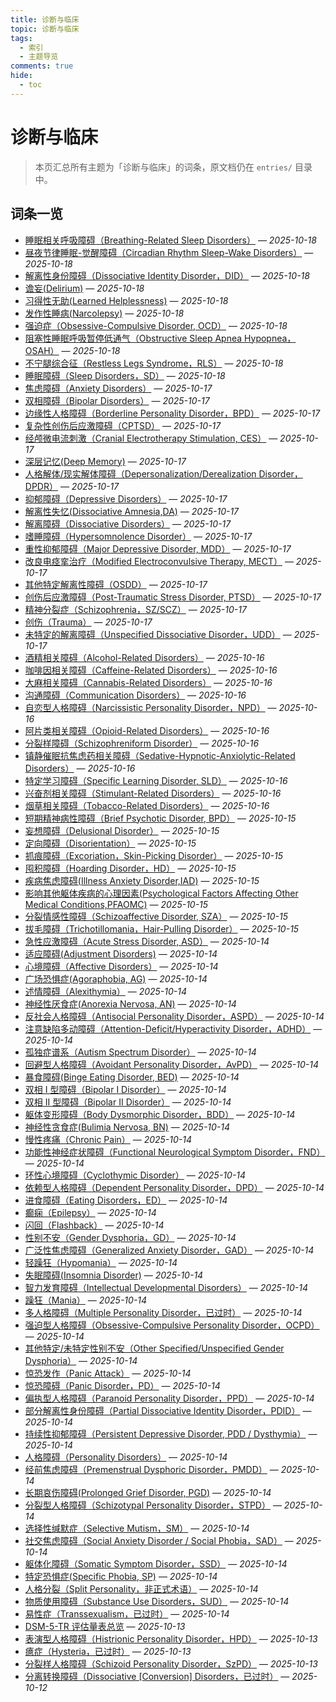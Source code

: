 ```yaml
---
title: 诊断与临床
topic: 诊断与临床
tags:
  - 索引
  - 主题导览
comments: true
hide:
  - toc
---
```


# 诊断与临床

> 本页汇总所有主题为「诊断与临床」的词条，原文档仍在 `entries/` 目录中。

## 词条一览

- [睡眠相关呼吸障碍（Breathing-Related Sleep Disorders）](Breathing-Related-Sleep-Disorders.md) — *2025-10-18*
- [昼夜节律睡眠-觉醒障碍（Circadian Rhythm Sleep-Wake Disorders）](Circadian-Rhythm-Sleep-Wake-Disorders.md) — *2025-10-18*
- [解离性身份障碍（Dissociative Identity Disorder，DID）](DID.md) — *2025-10-18*
- [谵妄(Delirium)](Delirium.md) — *2025-10-18*
- [习得性无助(Learned Helplessness)](Learned-Helplessness.md) — *2025-10-18*
- [发作性睡病(Narcolepsy)](Narcolepsy.md) — *2025-10-18*
- [强迫症（Obsessive-Compulsive Disorder, OCD）](OCD.md) — *2025-10-18*
- [阻塞性睡眠呼吸暂停低通气（Obstructive Sleep Apnea Hypopnea，OSAH）](Obstructive-Sleep-Apnea-Hypopnea.md) — *2025-10-18*
- [不宁腿综合征（Restless Legs Syndrome，RLS）](Restless-Legs-Syndrome.md) — *2025-10-18*
- [睡眠障碍（Sleep Disorders，SD）](Sleep-Disorders-SD.md) — *2025-10-18*
- [焦虑障碍（Anxiety Disorders）](Anxiety-Disorders.md) — *2025-10-17*
- [双相障碍（Bipolar Disorders）](Bipolar-Disorders.md) — *2025-10-17*
- [边缘性人格障碍（Borderline Personality Disorder，BPD）](Borderline-Personality-Disorder-BPD.md) — *2025-10-17*
- [复杂性创伤后应激障碍（CPTSD）](CPTSD.md) — *2025-10-17*
- [经颅微电流刺激（Cranial Electrotherapy Stimulation, CES）](Cranial-Electrotherapy-Stimulation-CES.md) — *2025-10-17*
- [深层记忆(Deep Memory)](Deep-Memory.md) — *2025-10-17*
- [人格解体/现实解体障碍（Depersonalization/Derealization Disorder，DPDR）](Depersonalization-Derealization-Disorder-DPDR.md) — *2025-10-17*
- [抑郁障碍（Depressive Disorders）](Depressive-Disorders.md) — *2025-10-17*
- [解离性失忆(Dissociative Amnesia,DA)](Dissociative-Amnesia-DA.md) — *2025-10-17*
- [解离障碍（Dissociative Disorders）](Dissociative-Disorders.md) — *2025-10-17*
- [嗜睡障碍（Hypersomnolence Disorder）](Hypersomnolence-Disorder.md) — *2025-10-17*
- [重性抑郁障碍（Major Depressive Disorder, MDD）](Major-Depressive-Disorder-MDD.md) — *2025-10-17*
- [改良电痉挛治疗（Modified Electroconvulsive Therapy, MECT）](Modified-Electroconvulsive-Therapy-MECT.md) — *2025-10-17*
- [其他特定解离性障碍（OSDD）](OSDD.md) — *2025-10-17*
- [创伤后应激障碍（Post-Traumatic Stress Disorder, PTSD）](PTSD.md) — *2025-10-17*
- [精神分裂症（Schizophrenia，SZ/SCZ）](Schizophrenia-SZ.md) — *2025-10-17*
- [创伤（Trauma）](Trauma.md) — *2025-10-17*
- [未特定的解离障碍（Unspecified Dissociative Disorder，UDD）](Unspecified-Dissociative-Disorder-UDD.md) — *2025-10-17*
- [酒精相关障碍（Alcohol-Related Disorders）](Alcohol-Related-Disorders.md) — *2025-10-16*
- [咖啡因相关障碍（Caffeine-Related Disorders）](Caffeine-Related-Disorders.md) — *2025-10-16*
- [大麻相关障碍（Cannabis-Related Disorders）](Cannabis-Related-Disorders.md) — *2025-10-16*
- [沟通障碍（Communication Disorders）](Communication-Disorders.md) — *2025-10-16*
- [自恋型人格障碍（Narcissistic Personality Disorder，NPD）](Narcissistic-Personality-Disorder-NPD.md) — *2025-10-16*
- [阿片类相关障碍（Opioid-Related Disorders）](Opioid-Related-Disorders.md) — *2025-10-16*
- [分裂样障碍（Schizophreniform Disorder）](Schizophreniform-Disorder.md) — *2025-10-16*
- [镇静催眠抗焦虑药相关障碍（Sedative-Hypnotic-Anxiolytic-Related Disorders）](Sedative-Hypnotic-Anxiolytic-Related-Disorders.md) — *2025-10-16*
- [特定学习障碍（Specific Learning Disorder, SLD）](Specific-Learning-Disorder.md) — *2025-10-16*
- [兴奋剂相关障碍（Stimulant-Related Disorders）](Stimulant-Related-Disorders.md) — *2025-10-16*
- [烟草相关障碍（Tobacco-Related Disorders）](Tobacco-Related-Disorders.md) — *2025-10-16*
- [短期精神病性障碍（Brief Psychotic Disorder, BPD）](Brief-Psychotic-Disorder.md) — *2025-10-15*
- [妄想障碍（Delusional Disorder）](Delusional-Disorder.md) — *2025-10-15*
- [定向障碍（Disorientation）](Disorientation.md) — *2025-10-15*
- [抓痕障碍（Excoriation，Skin-Picking Disorder）](Excoriation-Skin-Picking-Disorder.md) — *2025-10-15*
- [囤积障碍（Hoarding Disorder，HD）](Hoarding-Disorder.md) — *2025-10-15*
- [疾病焦虑障碍(Illness Anxiety Disorder,IAD)](Illness-Anxiety-Disorder.md) — *2025-10-15*
- [影响其他躯体疾病的心理因素(Psychological Factors Affecting Other Medical Conditions,PFAOMC)](Psychological-Factors-Affecting-Other-Medical-Conditions.md) — *2025-10-15*
- [分裂情感性障碍（Schizoaffective Disorder, SZA）](Schizoaffective-Disorder.md) — *2025-10-15*
- [拔毛障碍（Trichotillomania，Hair-Pulling Disorder）](Trichotillomania-Hair-Pulling-Disorder.md) — *2025-10-15*
- [急性应激障碍（Acute Stress Disorder, ASD）](Acute-Stress-Disorder-ASD.md) — *2025-10-14*
- [适应障碍(Adjustment Disorders)](Adjustment-Disorders.md) — *2025-10-14*
- [心境障碍（Affective Disorders）](Affective-Disorders.md) — *2025-10-14*
- [广场恐惧症(Agoraphobia, AG)](Agoraphobia.md) — *2025-10-14*
- [述情障碍（Alexithymia）](Alexithymia.md) — *2025-10-14*
- [神经性厌食症(Anorexia Nervosa, AN)](Anorexia-Nervosa.md) — *2025-10-14*
- [反社会人格障碍（Antisocial Personality Disorder，ASPD）](Antisocial-Personality-Disorder-ASPD.md) — *2025-10-14*
- [注意缺陷多动障碍（Attention-Deficit/Hyperactivity Disorder，ADHD）](Attention-Deficit-Hyperactivity-Disorder-ADHD.md) — *2025-10-14*
- [孤独症谱系（Autism Spectrum Disorder）](Autism-Spectrum-Disorder.md) — *2025-10-14*
- [回避型人格障碍（Avoidant Personality Disorder，AvPD）](Avoidant-Personality-Disorder-AvPD.md) — *2025-10-14*
- [暴食障碍(Binge Eating Disorder, BED)](Binge-Eating-Disorder.md) — *2025-10-14*
- [双相 I 型障碍（Bipolar I Disorder）](Bipolar-I-Disorder.md) — *2025-10-14*
- [双相 II 型障碍（Bipolar II Disorder）](Bipolar-II-Disorder.md) — *2025-10-14*
- [躯体变形障碍（Body Dysmorphic Disorder，BDD）](Body-Dysmorphic-Disorder.md) — *2025-10-14*
- [神经性贪食症(Bulimia Nervosa, BN)](Bulimia-Nervosa.md) — *2025-10-14*
- [慢性疼痛（Chronic Pain）](Chronic-Pain.md) — *2025-10-14*
- [功能性神经症状障碍（Functional Neurological Symptom Disorder，FND）](Conversion-Disorder-FND.md) — *2025-10-14*
- [环性心境障碍（Cyclothymic Disorder）](Cyclothymic-Disorder.md) — *2025-10-14*
- [依赖型人格障碍（Dependent Personality Disorder，DPD）](Dependent-Personality-Disorder-DPD.md) — *2025-10-14*
- [进食障碍（Eating Disorders，ED）](Eating-Disorders-ED.md) — *2025-10-14*
- [癫痫（Epilepsy）](Epilepsy.md) — *2025-10-14*
- [闪回（Flashback）](Flashback.md) — *2025-10-14*
- [性别不安（Gender Dysphoria，GD）](Gender-Dysphoria-GD.md) — *2025-10-14*
- [广泛性焦虑障碍（Generalized Anxiety Disorder，GAD）](Generalized-Anxiety-Disorder-GAD.md) — *2025-10-14*
- [轻躁狂（Hypomania）](Hypomania.md) — *2025-10-14*
- [失眠障碍(Insomnia Disorder)](Insomnia-Disorder.md) — *2025-10-14*
- [智力发育障碍（Intellectual Developmental Disorders）](Intellectual-Developmental-Disorders.md) — *2025-10-14*
- [躁狂（Mania）](Mania.md) — *2025-10-14*
- [多人格障碍（Multiple Personality Disorder，已过时）](Multiple-Personality-Disorder-Obsolete.md) — *2025-10-14*
- [强迫型人格障碍（Obsessive-Compulsive Personality Disorder，OCPD）](Obsessive-Compulsive-Personality-Disorder-OCPD.md) — *2025-10-14*
- [其他特定/未特定性别不安（Other Specified/Unspecified Gender Dysphoria）](Other-Specified-Unspecified-Gender-Dysphoria.md) — *2025-10-14*
- [惊恐发作（Panic Attack）](Panic-Attack.md) — *2025-10-14*
- [惊恐障碍（Panic Disorder，PD）](Panic-Disorder.md) — *2025-10-14*
- [偏执型人格障碍（Paranoid Personality Disorder，PPD）](Paranoid-Personality-Disorder-PPD.md) — *2025-10-14*
- [部分解离性身份障碍（Partial Dissociative Identity Disorder，PDID）](Partial-Dissociative-Identity-Disorder-PDID.md) — *2025-10-14*
- [持续性抑郁障碍（Persistent Depressive Disorder, PDD / Dysthymia）](Persistent-Depressive-Disorder-PDD.md) — *2025-10-14*
- [人格障碍（Personality Disorders）](Personality-Disorders.md) — *2025-10-14*
- [经前焦虑障碍（Premenstrual Dysphoric Disorder，PMDD）](Premenstrual-Dysphoric-Disorder.md) — *2025-10-14*
- [长期哀伤障碍(Prolonged Grief Disorder, PGD)](Prolonged-Grief-Disorder.md) — *2025-10-14*
- [分裂型人格障碍（Schizotypal Personality Disorder，STPD）](Schizotypal-Personality-Disorder-STPD.md) — *2025-10-14*
- [选择性缄默症（Selective Mutism，SM）](Selective-Mutism.md) — *2025-10-14*
- [社交焦虑障碍（Social Anxiety Disorder / Social Phobia，SAD）](Social-Anxiety-Disorder.md) — *2025-10-14*
- [躯体化障碍（Somatic Symptom Disorder，SSD）](Somatic-Symptom-Disorder-SSD.md) — *2025-10-14*
- [特定恐惧症(Specific Phobia, SP)](Specific-Phobia.md) — *2025-10-14*
- [人格分裂（Split Personality，非正式术语）](Split-Personality.md) — *2025-10-14*
- [物质使用障碍（Substance Use Disorders，SUD）](Substance-Use-Disorders-SUD.md) — *2025-10-14*
- [易性症（Transsexualism，已过时）](Transsexualism-Obsolete.md) — *2025-10-14*
- [DSM-5-TR 评估量表总览](DSM-5TR-Scales.md) — *2025-10-13*
- [表演型人格障碍（Histrionic Personality Disorder，HPD）](Histrionic-Personality-Disorder-HPD.md) — *2025-10-13*
- [癔症（Hysteria，已过时）](Hysteria.md) — *2025-10-13*
- [分裂样人格障碍（Schizoid Personality Disorder，SzPD）](Schizoid-Personality-Disorder-SzPD.md) — *2025-10-13*
- [分离转换障碍（Dissociative [Conversion] Disorders，已过时）](Dissociative-Conversion-Disorder-Obsolete.md) — *2025-10-12*
